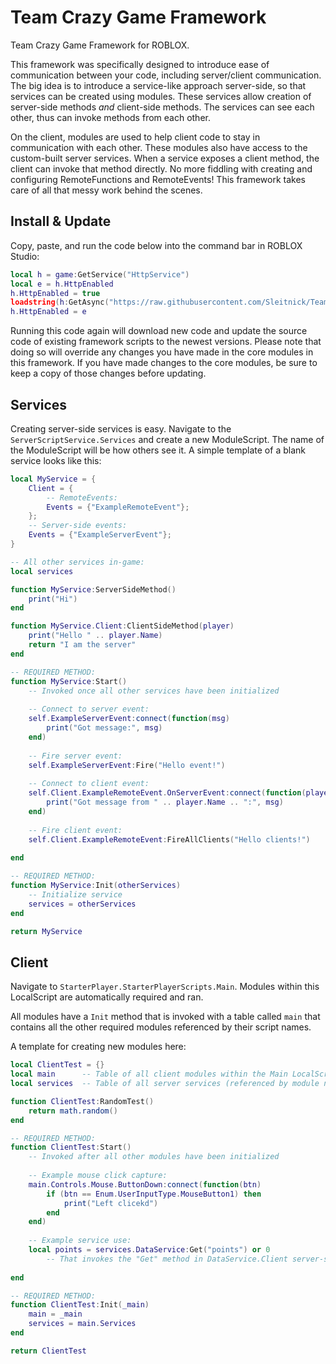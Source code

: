 # Team Crazy Game Framework
Team Crazy Game Framework for ROBLOX.

This framework was specifically designed to introduce ease of communication between your code, including server/client communication.
The big idea is to introduce a service-like approach server-side, so that services can be created using modules. These services
allow creation of server-side methods *and* client-side methods. The services can see each other, thus can invoke methods from
each other.

On the client, modules are used to help client code to stay in communication with each other. These modules also have access to the custom-built
server services. When a service exposes a client method, the client can invoke that method directly. No more fiddling with creating
and configuring RemoteFunctions and RemoteEvents! This framework takes care of all that messy work behind the scenes.

## Install & Update
Copy, paste, and run the code below into the command bar in ROBLOX Studio:
```lua
local h = game:GetService("HttpService")
local e = h.HttpEnabled
h.HttpEnabled = true
loadstring(h:GetAsync("https://raw.githubusercontent.com/Sleitnick/TeamCrazyGameFramework/master/install.min.lua"))()
h.HttpEnabled = e
```
Running this code again will download new code and update the source code of existing framework scripts to the newest versions. Please note that doing so will override any changes you have made in the core modules in this framework. If you have made changes to the core modules, be sure to keep a copy of those changes before updating.

## Services
Creating server-side services is easy. Navigate to the `ServerScriptService.Services` and create a new ModuleScript. The name of
the ModuleScript will be how others see it. A simple template of a blank service looks like this:
```lua
local MyService = {
	Client = {
		-- RemoteEvents:
		Events = {"ExampleRemoteEvent"};
	};
	-- Server-side events:
	Events = {"ExampleServerEvent"};
}

-- All other services in-game:
local services

function MyService:ServerSideMethod()
	print("Hi")
end

function MyService.Client:ClientSideMethod(player)
	print("Hello " .. player.Name)
	return "I am the server"
end

-- REQUIRED METHOD:
function MyService:Start()
	-- Invoked once all other services have been initialized
	
	-- Connect to server event:
	self.ExampleServerEvent:connect(function(msg)
		print("Got message:", msg)
	end)
	
	-- Fire server event:
	self.ExampleServerEvent:Fire("Hello event!")
	
	-- Connect to client event:
	self.Client.ExampleRemoteEvent.OnServerEvent:connect(function(player, msg)
		print("Got message from " .. player.Name .. ":", msg)
	end)
	
	-- Fire client event:
	self.Client.ExampleRemoteEvent:FireAllClients("Hello clients!")
	
end

-- REQUIRED METHOD:
function MyService:Init(otherServices)
	-- Initialize service
	services = otherServices
end

return MyService
```

## Client
Navigate to `StarterPlayer.StarterPlayerScripts.Main`. Modules within this LocalScript are automatically required and ran.

All modules have a `Init` method that is invoked with a table called `main` that contains all the other required modules referenced
by their script names.

A template for creating new modules here:
```lua
local ClientTest = {}
local main      -- Table of all client modules within the Main LocalScript (referenced by module name)
local services  -- Table of all server services (referenced by module name)

function ClientTest:RandomTest()
	return math.random()
end

-- REQUIRED METHOD:
function ClientTest:Start()
	-- Invoked after all other modules have been initialized
	
	-- Example mouse click capture:
	main.Controls.Mouse.ButtonDown:connect(function(btn)
		if (btn == Enum.UserInputType.MouseButton1) then
			print("Left clicekd")
		end
	end)
	
	-- Example service use:
	local points = services.DataService:Get("points") or 0
		-- That invokes the "Get" method in DataService.Client server-side
  
end

-- REQUIRED METHOD:
function ClientTest:Init(_main)
	main = _main
	services = main.Services
end

return ClientTest
```
